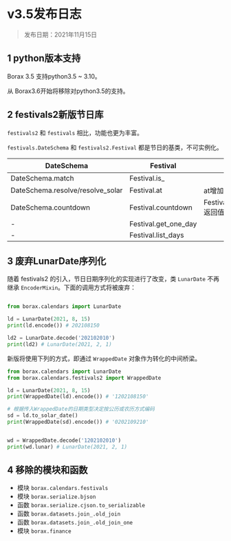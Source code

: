 # v3.5发布日志

> 发布日期：2021年11月15日

## 1 python版本支持

Borax 3.5 支持python3.5 ~ 3.10。

从 Borax3.6开始将移除对python3.5的支持。

## 2 festivals2新版节日库

`festivals2` 和 `festivals` 相比，功能也更为丰富。

`festivals.DateSchema` 和 `festivals2.Festival` 都是节日的基类，不可实例化。

| DateSchema | Festival | 备注 |
| ------ | ----- | ------ |
| DateSchema.match | Festival.is_ | |
| DateSchema.resolve/resolve_solar | Festival.at | at增加month参数|
| DateSchema.countdown | Festival.countdown |  Festival.countdown返回值新增相差天数 |
| - | Festival.get_one_day | |
| - | Festival.list_days | |

## 3 废弃LunarDate序列化

随着 festivals2 的引入，节日日期序列化的实现进行了改变，类 `LunarDate` 不再继承 `EncoderMixin`。下面的调用方式将被废弃：

```python

from borax.calendars import LunarDate

ld = LunarDate(2021, 8, 15)
print(ld.encode()) # 202108150

ld2 = LunarDate.decode('202102010')
print(ld2) # LunarDate(2021, 2, 1)
```

新版将使用下列的方式，即通过 `WrappedDate` 对象作为转化的中间桥梁。

```python
from borax.calendars import LunarDate
from borax.calendars.festivals2 import WrappedDate

ld = LunarDate(2021, 8, 15)
print(WrappedDate(ld).encode()) # '1202108150'

# 根据传入WrappedDate的日期类型决定按公历或农历方式编码
sd = ld.to_solar_date()
print(WrappedDate(sd).encode()) # '0202109210'


wd = WrappedDate.decode('1202102010')
print(wd.lunar) # LunarDate(2021, 2, 1)
```

## 4 移除的模块和函数

- 模块 `borax.calendars.festivals`
- 模块 `borax.serialize.bjson`
- 函数 `borax.serialize.cjson.to_serializable`
- 函数 `borax.datasets.join_.old_join`
- 函数 `borax.datasets.join_.old_join_one`
- 模块 `borax.finance`